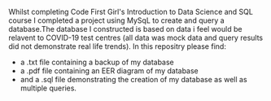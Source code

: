 Whilst completing Code First Girl's Introduction to Data Science and SQL course I completed a project using MySqL to create and query a database.The database I constructed is  based on data i feel would be relavent to COVID-19 test centres (all data was mock data and query results did not demonstrate real life trends). In this repositry please find:
- a .txt file containing a backup of my database
- a .pdf file containing an EER diagram of my database
- and a .sql file demonstrating the creation of my database as well as multiple queries.
